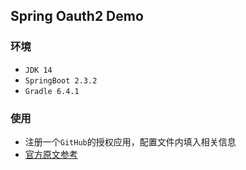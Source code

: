 ## Spring Oauth2 Demo

### 环境

- `JDK 14`
- `SpringBoot 2.3.2`
- `Gradle 6.4.1`

### 使用

- 注册一个`GitHub`的授权应用，配置文件内填入相关信息
- [官方原文参考](https://spring.io/guides/tutorials/spring-boot-oauth2)